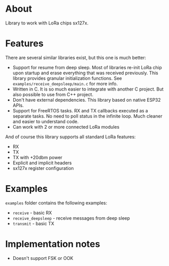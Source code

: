 # About

Library to work with LoRa chips sx127x.

# Features

There are several similar libraries exist, but this one is much better:

* Support for resume from deep sleep. Most of libraries re-init LoRa chip upon startup and erase everything that was received previously. This library provides granular initialization functions. See ```examples/receive_deepsleep/main.c``` for more info.
* Written in C. It is so much easier to integrate with another C project. But also possible to use from C++ project.
* Don't have external dependencies. This library based on native ESP32 APIs.
* Support for FreeRTOS tasks. RX and TX callbacks executed as a separate tasks. No need to poll status in the infinite loop. Much cleaner and easier to understand code.
* Can work with 2 or more connected LoRa modules

And of course this library supports all standard LoRa features:

* RX
* TX 
* TX with +20dbm power
* Explicit and implicit headers
* sx127x register configuration

# Examples

```examples``` folder contains the following examples:

* ```receive``` - basic RX
* ```receive_deepsleep``` - receive messages from deep sleep
* ```transmit``` - basic TX

# Implementation notes

* Doesn't support FSK or OOK
